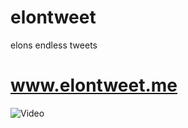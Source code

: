 # elontweet
 elons endless tweets
 
 www.elontweet.me
=======
![Video](https://streamable.com/13zqdq)


